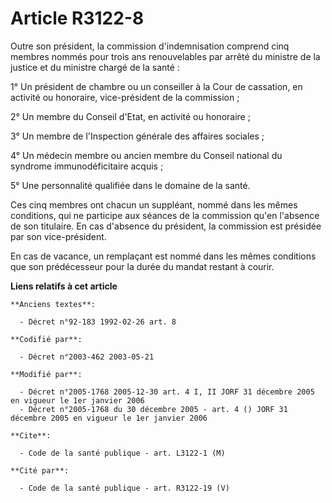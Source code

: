 # Article R3122-8

Outre son président, la commission d'indemnisation comprend cinq membres nommés pour trois ans renouvelables par arrêté du
ministre de la justice et du ministre chargé de la santé :

1° Un président de chambre ou un conseiller à la Cour de cassation, en activité ou honoraire, vice-président de la
commission ;

2° Un membre du Conseil d'Etat, en activité ou honoraire ;

3° Un membre de l'Inspection générale des affaires sociales ;

4° Un médecin membre ou ancien membre du Conseil national du syndrome immunodéficitaire acquis ;

5° Une personnalité qualifiée dans le domaine de la santé.

Ces cinq membres ont chacun un suppléant, nommé dans les mêmes conditions, qui ne participe aux séances de la commission
qu'en l'absence de son titulaire. En cas d'absence du président, la commission est présidée par son vice-président.

En cas de vacance, un remplaçant est nommé dans les mêmes conditions que son prédécesseur pour la durée du mandat restant à
courir.

**Liens relatifs à cet article**

	**Anciens textes**:

	  - Décret n°92-183 1992-02-26 art. 8

	**Codifié par**:

	  - Décret n°2003-462 2003-05-21

	**Modifié par**:

	  - Décret n°2005-1768 2005-12-30 art. 4 I, II JORF 31 décembre 2005 en vigueur le 1er janvier 2006
	  - Décret n°2005-1768 du 30 décembre 2005 - art. 4 () JORF 31 décembre 2005 en vigueur le 1er janvier 2006

	**Cite**:

	  - Code de la santé publique - art. L3122-1 (M)

	**Cité par**:

	  - Code de la santé publique - art. R3122-19 (V)
